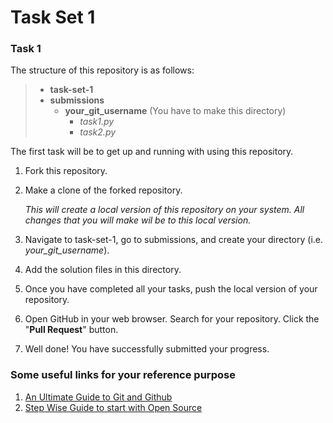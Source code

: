 # Task Set 1 

### Task 1

The structure of this repository is as follows: 
>- **task-set-1**
>  - **submissions** 
>    - **your_git_username** (You have to make this directory) 
>      - *task1.py*
>      - *task2.py*  

The first task will be to get up and running with using this repository. 

1. Fork this repository.
2. Make a clone of the forked repository.
   
   *This will create a local version of this repository on your system. All changes that you will make wil be to this local version.*
3. Navigate to task-set-1, go to submissions, and create your directory (i.e. *your_git_username*).
4. Add the solution files in this directory.
5. Once you have completed all your tasks, push the local version of your repository.
6. Open GitHub in your web browser. Search for your repository.  Click the "**Pull Request**" button.
7. Well done! You have successfully submitted your progress.

### Some useful links for your reference purpose
1. [An Ultimate Guide to Git and Github](https://www.geeksforgeeks.org/ultimate-guide-git-github/) 
2. [Step Wise Guide to start with Open Source](https://www.geeksforgeeks.org/step-wise-guide-to-start-with-open-source/)
 


